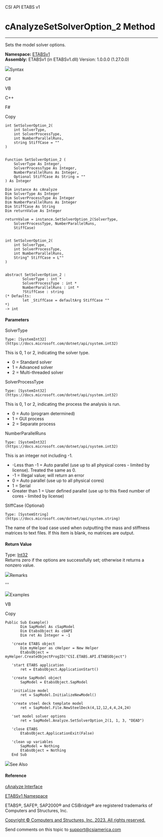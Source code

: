 ﻿

CSI API ETABS v1

# cAnalyzeSetSolverOption_2 Method  
  
---  
  
Sets the model solver options.

**Namespace:** [ETABSv1](2780f1b8-2033-5289-2298-1cdb2a7508d9.htm)  
**Assembly:** ETABSv1 (in ETABSv1.dll) Version: 1.0.0.0 (1.27.0.0)

![](../icons/SectionExpanded.png)Syntax

C#

VB

C++

F#

Copy

    
    
    int SetSolverOption_2(
    	int SolverType,
    	int SolverProcessType,
    	int NumberParallelRuns,
    	string StiffCase = ""
    )
    
    
    Function SetSolverOption_2 ( 
    	SolverType As Integer,
    	SolverProcessType As Integer,
    	NumberParallelRuns As Integer,
    	Optional StiffCase As String = ""
    ) As Integer
    
    Dim instance As cAnalyze
    Dim SolverType As Integer
    Dim SolverProcessType As Integer
    Dim NumberParallelRuns As Integer
    Dim StiffCase As String
    Dim returnValue As Integer
    
    returnValue = instance.SetSolverOption_2(SolverType, 
    	SolverProcessType, NumberParallelRuns, 
    	StiffCase)
    
    
    int SetSolverOption_2(
    	int SolverType, 
    	int SolverProcessType, 
    	int NumberParallelRuns, 
    	String^ StiffCase = L""
    )
    
    
    abstract SetSolverOption_2 : 
            SolverType : int * 
            SolverProcessType : int * 
            NumberParallelRuns : int * 
            ?StiffCase : string 
    (* Defaults:
            let _StiffCase = defaultArg StiffCase ""
    *)
    -> int 
    

#### Parameters

SolverType

    Type: [SystemInt32](https://docs.microsoft.com/dotnet/api/system.int32)  
This is 0, 1 or 2, indicating the solver type.

  * 0 = Standard solver
  * 1 = Advanced solver
  * 2 = Multi-threaded solver

SolverProcessType

    Type: [SystemInt32](https://docs.microsoft.com/dotnet/api/system.int32)  
This is 0, 1 or 2, indicating the process the analysis is run.

  * 0 = Auto (program determined)
  * 1 = GUI process
  * 2 = Separate process

NumberParallelRuns

    Type: [SystemInt32](https://docs.microsoft.com/dotnet/api/system.int32)  
This is an integer not including -1.

  * -Less than -1 = Auto parallel (use up to all physical cores - limited by license). Treated the same as 0.
  * -1 = Illegal value; will return an error
  * 0 = Auto parallel (use up to all physical cores)
  * 1 = Serial
  * Greater than 1 = User defined parallel (use up to this fixed number of cores - limited by license)

StiffCase (Optional)

    Type: [SystemString](https://docs.microsoft.com/dotnet/api/system.string)  
The name of the load case used when outputting the mass and stiffness matrices
to text files. If this item is blank, no matrices are output.

#### Return Value

Type: [Int32](https://docs.microsoft.com/dotnet/api/system.int32)  
Returns zero if the options are successfully set; otherwise it returns a
nonzero value.

![](../icons/SectionExpanded.png)Remarks

'''

![](../icons/SectionExpanded.png)Examples

VB

Copy

    
    
    Public Sub Example()
           Dim SapModel As cSapModel
           Dim EtabsObject As cOAPI
           Dim ret As Integer = -1
    
       'create ETABS object
           Dim myHelper as cHelper = New Helper
           EtabsObject = myHelper.CreateObjectProgID("CSI.ETABS.API.ETABSObject")
    
       'start ETABS application
           ret = EtabsObject.ApplicationStart()
    
       'create SapModel object
           SapModel = EtabsObject.SapModel
    
       'initialize model
           ret = SapModel.InitializeNewModel()
    
       'create steel deck template model
           ret = SapModel.File.NewSteelDeck(4,12,12,4,4,24,24)
    
       'set model solver options
           ret = SapModel.Analyze.SetSolverOption_2(1, 1, 3, "DEAD")
    
       'close ETABS
           EtabsObject.ApplicationExit(False)
    
       'clean up variables
           SapModel = Nothing
           EtabsObject = Nothing
       End Sub

![](../icons/SectionExpanded.png)See Also

#### Reference

[cAnalyze Interface](025793e2-df8b-7de9-b63c-3a76763bae64.htm)

[ETABSv1 Namespace](2780f1b8-2033-5289-2298-1cdb2a7508d9.htm)

ETABS®, SAFE®, SAP2000® and CSiBridge® are registered trademarks of Computers
and Structures, Inc.  

[Copyright © Computers and Structures, Inc. 2023. All rights
reserved.](http://www.csiamerica.com)

Send comments on this topic to
[support@csiamerica.com](mailto:support%40csiamerica.com?Subject=CSI%20API%20ETABS%20v1)

